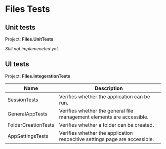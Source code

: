 <!--  Copyright (c) 2024 Files Community. Licensed under the MIT License.  -->
# Files Tests

## Unit tests

Project: **Files.UnitTests**

*Still not implemeneted yet.*

## UI tests

Project: **Files.IntegerationTests**

Name|Description
---|---
SessionTests|Verifies whether the application can be run.
GeneralAppTests|Verifies whether the general file management elements are accessible.
FolderCreationTests|Verifies whether a folder can be created.
AppSettingsTests|Verifies whether the application respecitive settings page are accessible.
